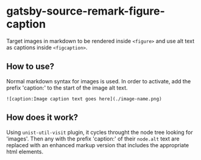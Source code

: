 # gatsby-source-remark-figure-caption

Target images in markdown to be rendered inside `<figure>` and use alt text as captions inside `<figcaption>`.

## How to use?

Normal markdown syntax for images is used. In order to activate, add the prefix 'caption:' to the start of the image alt text.

```
![caption:Image caption text goes here](./image-name.png)
```

## How does it work?

Using `unist-util-visit` plugin, it cycles throught the node tree looking for 'images'. Then any with the prefix 'caption:' of their `node.alt` text are replaced with an enhanced markup version that includes the appropriate html elements.